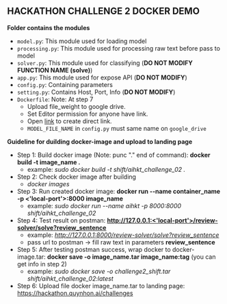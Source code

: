 ## HACKATHON CHALLENGE 2 DOCKER DEMO
**Folder contains the modules**
- `model.py`: This module used for loading model 
- `processing.py`: This module used for processing raw text before pass to model
- `solver.py`: This module used for classifying (**DO NOT MODIFY FUNCTION NAME (solve)**)
- `app.py`: This module used for expose API (**DO NOT MODIFY**)
- `config.py`: Containing parameters
- `setting.py`: Contains Host, Port, Info (**DO NOT MODIFY**)
- `Dockerfile`: Note: At step 7
  + Upload file_weight to google drive.
  + Set Editor permission for anyone have link.
  + Open [link](https://sites.google.com/site/gdocs2direct/) to create direct link. 
  + `MODEL_FILE_NAME` in `config.py` must same name on `google_drive`


**Guideline for duilding docker-image and upload to landing page**
- Step 1: Build docker image (Note: punc "." end of command): **docker build -t image_name .**
  + example: *sudo docker build -t shift/aihkt_challenge_02 .*
- Step 2: Check docker image after building
  + *docker images*
- Step 3: Run created docker image: **docker run --name container_name -p <'local-port'>:8000 image_name**
  + example: *sudo docker run --name aihkt -p 8000:8000 shift/aihkt_challenge_02*
- Step 4: Test result on postman: **http://127.0.0.1:<'local-port'>/review-solver/solve?review_sentence**
  + example: *http://127.0.0.1:8000/review-solver/solve?review_sentence*
  + pass url to postman -> fill raw text in parameters **review_sentence**
- Step 5: After testing postman success, wrap docker to docker-image.tar: **docker save -o image_name.tar image_name:tag** (you can get info in step 2)
  + example: *sudo docker save -o challenge2_shift.tar shift/aihkt_challenge_02:latest*
- Step 6: Upload file docker image_name.tar to landing page: https://hackathon.quynhon.ai/challenges